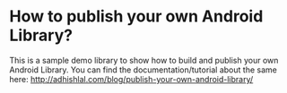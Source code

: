 # How to publish your own Android Library?
This is a sample demo library to show how to build and publish your own Android Library. You can find the documentation/tutorial about the same here: http://adhishlal.com/blog/publish-your-own-android-library/
